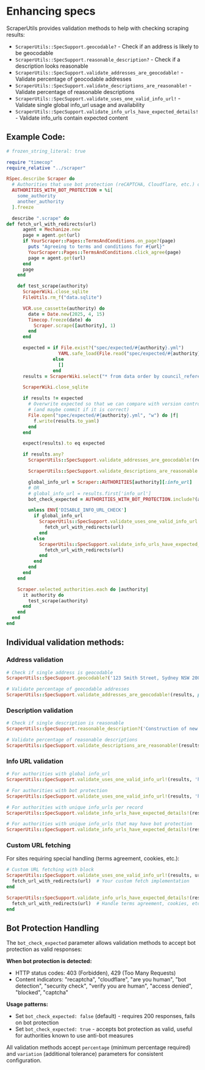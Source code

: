# Enhancing specs

ScraperUtils provides validation methods to help with checking scraping results:

* `ScraperUtils::SpecSupport.geocodable?` - Check if an address is likely to be geocodable
* `ScraperUtils::SpecSupport.reasonable_description?` - Check if a description looks reasonable
* `ScraperUtils::SpecSupport.validate_addresses_are_geocodable!` - Validate percentage of geocodable addresses
* `ScraperUtils::SpecSupport.validate_descriptions_are_reasonable!` - Validate percentage of reasonable descriptions
* `ScraperUtils::SpecSupport.validate_uses_one_valid_info_url!` - Validate single global info_url usage and availability
* `ScraperUtils::SpecSupport.validate_info_urls_have_expected_details!` - Validate info_urls contain expected content

## Example Code:

```ruby
# frozen_string_literal: true

require "timecop"
require_relative "../scraper"

RSpec.describe Scraper do
  # Authorities that use bot protection (reCAPTCHA, Cloudflare, etc.) on detail pages (info_url)
  AUTHORITIES_WITH_BOT_PROTECTION = %i[
    some_authority
    another_authority
  ].freeze

  describe ".scrape" do
def fetch_url_with_redirects(url)
      agent = Mechanize.new
      page = agent.get(url)
      if YourScraper::Pages::TermsAndConditions.on_page?(page)
        puts "Agreeing to terms and conditions for #{url}"
        YourScraper::Pages::TermsAndConditions.click_agree(page)
        page = agent.get(url)
      end
      page
    end

    def test_scrape(authority)
      ScraperWiki.close_sqlite
      FileUtils.rm_f("data.sqlite")

      VCR.use_cassette(authority) do
        date = Date.new(2025, 4, 15)
        Timecop.freeze(date) do
          Scraper.scrape([authority], 1)
        end
      end

      expected = if File.exist?("spec/expected/#{authority}.yml")
                   YAML.safe_load(File.read("spec/expected/#{authority}.yml"))
                 else
                   []
                 end
      results = ScraperWiki.select("* from data order by council_reference")

      ScraperWiki.close_sqlite

      if results != expected
        # Overwrite expected so that we can compare with version control
        # (and maybe commit if it is correct)
        File.open("spec/expected/#{authority}.yml", "w") do |f|
          f.write(results.to_yaml)
        end
      end

      expect(results).to eq expected

      if results.any?
        ScraperUtils::SpecSupport.validate_addresses_are_geocodable!(results, percentage: 70, variation: 3)

        ScraperUtils::SpecSupport.validate_descriptions_are_reasonable!(results, percentage: 55, variation: 3)

        global_info_url = Scraper::AUTHORITIES[authority][:info_url]
        # OR 
        # global_info_url = results.first['info_url'] 
        bot_check_expected = AUTHORITIES_WITH_BOT_PROTECTION.include?(authority)

        unless ENV['DISABLE_INFO_URL_CHECK']
          if global_info_url
            ScraperUtils::SpecSupport.validate_uses_one_valid_info_url!(results, global_info_url, bot_check_expected: bot_check_expected) do |url|
              fetch_url_with_redirects(url)
            end
          else
            ScraperUtils::SpecSupport.validate_info_urls_have_expected_details!(results, percentage: 70, variation: 3, bot_check_expected: bot_check_expected) do |url|
              fetch_url_with_redirects(url)
            end
          end
        end
      end
    end

    Scraper.selected_authorities.each do |authority|
      it authority do
        test_scrape(authority)
      end
    end
  end
end
```

## Individual validation methods:

### Address validation

```ruby
# Check if single address is geocodable
ScraperUtils::SpecSupport.geocodable?('123 Smith Street, Sydney NSW 2000')

# Validate percentage of geocodable addresses
ScraperUtils::SpecSupport.validate_addresses_are_geocodable!(results, percentage: 50, variation: 3)
```

### Description validation

```ruby
# Check if single description is reasonable
ScraperUtils::SpecSupport.reasonable_description?('Construction of new building')

# Validate percentage of reasonable descriptions
ScraperUtils::SpecSupport.validate_descriptions_are_reasonable!(results, percentage: 50, variation: 3)
```

### Info URL validation

```ruby
# For authorities with global info_url
ScraperUtils::SpecSupport.validate_uses_one_valid_info_url!(results, 'https://example.com/search')

# For authorities with bot protection
ScraperUtils::SpecSupport.validate_uses_one_valid_info_url!(results, 'https://example.com/search', bot_check_expected: true)

# For authorities with unique info_urls per record
ScraperUtils::SpecSupport.validate_info_urls_have_expected_details!(results, percentage: 75, variation: 3)

# For authorities with unique info_urls that may have bot protection
ScraperUtils::SpecSupport.validate_info_urls_have_expected_details!(results, percentage: 75, variation: 3, bot_check_expected: true)
```

### Custom URL fetching

For sites requiring special handling (terms agreement, cookies, etc.):

```ruby
# Custom URL fetching with block
ScraperUtils::SpecSupport.validate_uses_one_valid_info_url!(results, url) do |url|
  fetch_url_with_redirects(url)  # Your custom fetch implementation
end

ScraperUtils::SpecSupport.validate_info_urls_have_expected_details!(results) do |url|
  fetch_url_with_redirects(url)  # Handle terms agreement, cookies, etc.
end
```

## Bot Protection Handling

The `bot_check_expected` parameter allows validation methods to accept bot protection as valid responses:

**When bot protection is detected:**

- HTTP status codes: 403 (Forbidden), 429 (Too Many Requests)
- Content indicators: "recaptcha", "cloudflare", "are you human", "bot detection", "security check", "verify you are
  human", "access denied", "blocked", "captcha"

**Usage patterns:**

- Set `bot_check_expected: false` (default) - requires 200 responses, fails on bot protection
- Set `bot_check_expected: true` - accepts bot protection as valid, useful for authorities known to use anti-bot
  measures

All validation methods accept `percentage` (minimum percentage required) and `variation` (additional tolerance)
parameters for consistent configuration.

